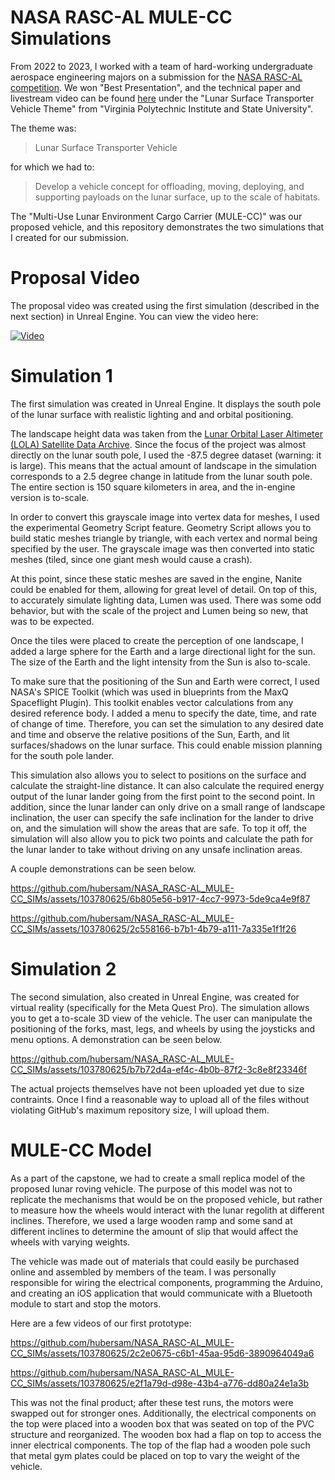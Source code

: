 # NASA RASC-AL MULE-CC Simulations

From 2022 to 2023, I worked with a team of hard-working undergraduate aerospace engineering majors on a submission for the [NASA RASC-AL competition](https://rascal.nianet.org/). We won "Best Presentation", and the technical paper and livestream video can be found [here](https://rascal.nianet.org/2023-teams/) under the "Lunar Surface Transporter Vehicle Theme" from "Virginia Polytechnic Institute and State University". 

The theme was:
> Lunar Surface Transporter Vehicle

for which we had to:
> Develop a vehicle concept for offloading, moving, deploying, and supporting payloads on the lunar surface, up to the scale of habitats.

The "Multi-Use Lunar Environment Cargo Carrier (MULE-CC)" was our proposed vehicle, and this repository demonstrates the two simulations that I created for our submission.

# Proposal Video

The proposal video was created using the first simulation (described in the next section) in Unreal Engine. You can view the video here:

[![Video](https://img.youtube.com/vi/h5w4Ln8MAA0/0.jpg)](https://www.youtube.com/watch?v=h5w4Ln8MAA0)

# Simulation 1

The first simulation was created in Unreal Engine. It displays the south pole of the lunar surface with realistic lighting and and orbital positioning.

The landscape height data was taken from the [Lunar Orbital Laser Altimeter (LOLA) Satellite Data Archive](https://imbrium.mit.edu/BROWSE/LOLA_GDR/POLAR/SOUTH_POLE/). Since the focus of the project was almost directly on the lunar south pole, I used the -87.5 degree dataset (warning: it is large). This means that the actual amount of landscape in the simulation corresponds to a 2.5 degree change in latitude from the lunar south pole. The entire section is 150 square kilometers in area, and the in-engine version is to-scale.

In order to convert this grayscale image into vertex data for meshes, I used the experimental Geometry Script feature. Geometry Script allows you to build static meshes triangle by triangle, with each vertex and normal being specified by the user. The grayscale image was then converted into static meshes (tiled, since one giant mesh would cause a crash).

At this point, since these static meshes are saved in the engine, Nanite could be enabled for them, allowing for great level of detail. On top of this, to accurately simulate lighting data, Lumen was used. There was some odd behavior, but with the scale of the project and Lumen being so new, that was to be expected.

Once the tiles were placed to create the perception of one landscape, I added a large sphere for the Earth and a large directional light for the sun. The size of the Earth and the light intensity from the Sun is also to-scale.

To make sure that the positioning of the Sun and Earth were correct, I used NASA's SPICE Toolkit (which was used in blueprints from the MaxQ Spaceflight Plugin). This toolkit enables vector calculations from any desired reference body. I added a menu to specify the date, time, and rate of change of time. Therefore, you can set the simulation to any desired date and time and observe the relative positions of the Sun, Earth, and lit surfaces/shadows on the lunar surface. This could enable mission planning for the south pole lander.

This simulation also allows you to select to positions on the surface and calculate the straight-line distance. It can also calculate the required energy output of the lunar lander going from the first point to the second point. In addition, since the lunar lander can only drive on a small range of landscape inclination, the user can specify the safe inclination for the lander to drive on, and the simulation will show the areas that are safe. To top it off, the simulation will also allow you to pick two points and calculate the path for the lunar lander to take without driving on any unsafe inclination areas.

A couple demonstrations can be seen below.

https://github.com/hubersam/NASA_RASC-AL_MULE-CC_SIMs/assets/103780625/6b805e56-b917-4cc7-9973-5de9ca4e9f87

https://github.com/hubersam/NASA_RASC-AL_MULE-CC_SIMs/assets/103780625/2c558166-b7b1-4b79-a111-7a335e1f1f26

# Simulation 2

The second simulation, also created in Unreal Engine, was created for virtual reality (specifically for the Meta Quest Pro). The simulation allows you to get a to-scale 3D view of the vehicle. The user can manipulate the positioning of the forks, mast, legs, and wheels by using the joysticks and menu options. A demonstration can be seen below.

https://github.com/hubersam/NASA_RASC-AL_MULE-CC_SIMs/assets/103780625/b7b72d4a-ef4c-4b0b-87f2-3c8e8f23346f

The actual projects themselves have not been uploaded yet due to size contraints. Once I find a reasonable way to upload all of the files without violating GitHub's maximum repository size, I will upload them.

# MULE-CC Model

As a part of the capstone, we had to create a small replica model of the proposed lunar roving vehicle. The purpose of this model was not to replicate the mechanisms that would be on the proposed vehicle, but rather to measure how the wheels would interact with the lunar regolith at different inclines. Therefore, we used a large wooden ramp and some sand at different inclines to determine the amount of slip that would affect the wheels with varying weights.

The vehicle was made out of materials that could easily be purchased online and assembled by members of the team. I was personally responsible for wiring the electrical components, programming the Arduino, and creating an iOS application that would communicate with a Bluetooth module to start and stop the motors.

Here are a few videos of our first prototype:

https://github.com/hubersam/NASA_RASC-AL_MULE-CC_SIMs/assets/103780625/2c2e0675-c6b1-45aa-95d6-3890964049a6

https://github.com/hubersam/NASA_RASC-AL_MULE-CC_SIMs/assets/103780625/e2f1a79d-d98e-43b4-a776-dd80a24e1a3b

This was not the final product; after these test runs, the motors were swapped out for stronger ones. Additionally, the electrical components on the top were placed into a wooden box that was seated on top of the PVC structure and reorganized. The wooden box had a flap on top to access the inner electrical components. The top of the flap had a wooden pole such that metal gym plates could be placed on top to vary the weight of the vehicle.
